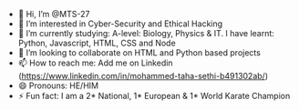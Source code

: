 - 👋 Hi, I’m @MTS-27
- 👀 I’m interested in Cyber-Security and Ethical Hacking
- 🌱 I’m currently studying: A-level: Biology, Physics & IT. I have learnt: Python, Javascript, HTML, CSS and Node
- 💞️ I’m looking to collaborate on HTML and Python based projects
- 📫 How to reach me: Add me on Linkedin (https://www.linkedin.com/in/mohammed-taha-sethi-b491302ab/)
- 😄 Pronouns: HE/HIM
- ⚡ Fun fact: I am a 2* National, 1* European & 1* World Karate Champion

<!---
MTS-27/MTS-27 is a ✨ special ✨ repository because its `README.md` (this file) appears on your GitHub profile.
You can click the Preview link to take a look at your changes.
--->
